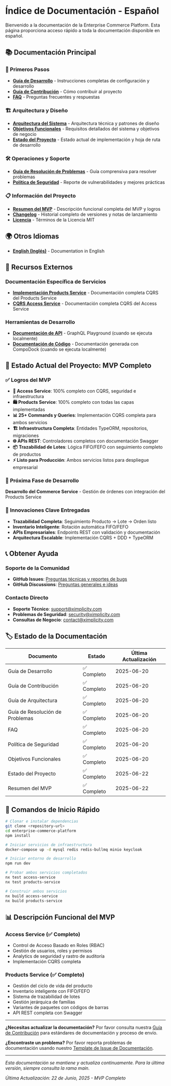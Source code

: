 # Índice de Documentación - Español

Bienvenido a la documentación de la Enterprise Commerce Platform. Esta página proporciona acceso rápido a toda la documentación disponible en español.

## 📚 Documentación Principal

### 🚀 Primeros Pasos
- [**Guía de Desarrollo**](./development.md) - Instrucciones completas de configuración y desarrollo
- [**Guía de Contribución**](./contributing.md) - Cómo contribuir al proyecto
- [**FAQ**](./faq.md) - Preguntas frecuentes y respuestas

### 🏗️ Arquitectura y Diseño
- [**Arquitectura del Sistema**](./architecture.md) - Arquitectura técnica y patrones de diseño
- [**Objetivos Funcionales**](./functional-objectives.md) - Requisitos detallados del sistema y objetivos de negocio
- [**Estado del Proyecto**](./project-status.md) - Estado actual de implementación y hoja de ruta de desarrollo

### 🛠️ Operaciones y Soporte
- [**Guía de Resolución de Problemas**](./troubleshooting.md) - Guía comprensiva para resolver problemas
- [**Política de Seguridad**](../SECURITY-ES.md) - Reporte de vulnerabilidades y mejores prácticas

### 📋 Información del Proyecto
- [**Resumen del MVP**](../MVP-SUMMARY.md) - Descripción funcional completa del MVP y logros
- [**Changelog**](../CHANGELOG.md) - Historial completo de versiones y notas de lanzamiento
- [**Licencia**](../LICENSE) - Términos de la Licencia MIT

## 🌍 Otros Idiomas

- [**English (Inglés)**](../en/README.md) - Documentation in English

## 🔗 Recursos Externos

### Documentación Específica de Servicios
- [**Implementación Products Service**](../../libs/products-service/PRODUCTS-SERVICE-IMPLEMENTATION.md) - Documentación completa CQRS del Products Service
- [**CQRS Access Service**](../../libs/access-service/CQRS-IMPLEMENTATION.md) - Documentación completa CQRS del Access Service

### Herramientas de Desarrollo
- [**Documentación de API**](http://localhost:3000/graphql) - GraphQL Playground (cuando se ejecuta localmente)
- [**Documentación de Código**](http://localhost:8181) - Documentación generada con CompoDock (cuando se ejecuta localmente)

## 🎉 **Estado Actual del Proyecto: MVP Completo**

### ✅ **Logros del MVP**
- **🔐 Access Service**: 100% completo con CQRS, seguridad e infraestructura
- **🛍️ Products Service**: 100% completo con todas las capas implementadas
- **📊 25+ Commands y Queries**: Implementación CQRS completa para ambos servicios
- **🏗️ Infraestructura Completa**: Entidades TypeORM, repositorios, migraciones
- **🌐 APIs REST**: Controladores completos con documentación Swagger
- **📦 Trazabilidad de Lotes**: Lógica FIFO/FEFO con seguimiento completo de productos
- **⚡ Listo para Producción**: Ambos servicios listos para despliegue empresarial

### 🚀 **Próxima Fase de Desarrollo**
**Desarrollo del Commerce Service** - Gestión de órdenes con integración del Products Service

### 🎯 **Innovaciones Clave Entregadas**
- **Trazabilidad Completa**: Seguimiento Producto → Lote → Orden listo
- **Inventario Inteligente**: Rotación automática FIFO/FEFO
- **APIs Empresariales**: Endpoints REST con validación y documentación
- **Arquitectura Escalable**: Implementación CQRS + DDD + TypeORM

## 📞 Obtener Ayuda

### Soporte de la Comunidad
- **GitHub Issues**: [Preguntas técnicas y reportes de bugs](https://github.com/Ximplicity/enterprise-commerce-platform/issues)
- **GitHub Discussions**: [Preguntas generales e ideas](https://github.com/Ximplicity/enterprise-commerce-platform/discussions)

### Contacto Directo
- **Soporte Técnico**: [support@ximplicity.com](mailto:support@ximplicity.com)
- **Problemas de Seguridad**: [security@ximplicity.com](mailto:security@ximplicity.com)
- **Consultas de Negocio**: [contact@ximplicity.com](mailto:contact@ximplicity.com)

## 🏷️ Estado de la Documentación

| Documento | Estado | Última Actualización |
|-----------|--------|----------------------|
| Guía de Desarrollo | ✅ Completo | 2025-06-20 |
| Guía de Contribución | ✅ Completo | 2025-06-20 |
| Guía de Arquitectura | ✅ Completo | 2025-06-20 |
| Guía de Resolución de Problemas | ✅ Completo | 2025-06-20 |
| FAQ | ✅ Completo | 2025-06-20 |
| Política de Seguridad | ✅ Completo | 2025-06-20 |
| Objetivos Funcionales | ✅ Completo | 2025-06-20 |
| Estado del Proyecto | ✅ Completo | 2025-06-22 |
| Resumen del MVP | ✅ Completo | 2025-06-22 |

## 🚀 Comandos de Inicio Rápido

```bash
# Clonar e instalar dependencias
git clone <repository-url>
cd enterprise-commerce-platform
npm install

# Iniciar servicios de infraestructura
docker-compose up -d mysql redis redis-bullmq minio keycloak

# Iniciar entorno de desarrollo
npm run dev

# Probar ambos servicios completados
nx test access-service
nx test products-service

# Construir ambos servicios
nx build access-service
nx build products-service
```

## 📊 Descripción Funcional del MVP

### **Access Service** (✅ Completo)
- Control de Acceso Basado en Roles (RBAC)
- Gestión de usuarios, roles y permisos
- Analytics de seguridad y rastro de auditoría
- Implementación CQRS completa

### **Products Service** (✅ Completo)
- Gestión del ciclo de vida del producto
- Inventario inteligente con FIFO/FEFO
- Sistema de trazabilidad de lotes
- Gestión jerárquica de familias
- Variantes de paquetes con códigos de barras
- API REST completa con Swagger

---

**¿Necesitas actualizar la documentación?** Por favor consulta nuestra [Guía de Contribución](./contributing.md) para estándares de documentación y proceso de envío.

**¿Encontraste un problema?** Por favor reporta problemas de documentación usando nuestro [Template de Issue de Documentación](../.github/ISSUE_TEMPLATE/documentation.md).

---

*Esta documentación se mantiene y actualiza continuamente. Para la última versión, siempre consulta la rama main.*

*Última Actualización: 22 de Junio, 2025 - MVP Completo*
